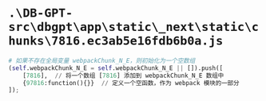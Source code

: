 # `.\DB-GPT-src\dbgpt\app\static\_next\static\chunks\7816.ec3ab5e16fdb6b0a.js`

```py
# 如果不存在全局变量 webpackChunk_N_E，则初始化为一个空数组
(self.webpackChunk_N_E = self.webpackChunk_N_E || []).push([
    [7816],  // 将一个数组 [7816] 添加到 webpackChunk_N_E 数组中
    {97816:function(){}}  // 定义一个空函数，作为 webpack 模块的一部分
]);
```